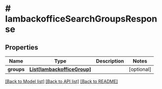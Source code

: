 # # IambackofficeSearchGroupsResponse


## Properties 


Name | Type | Description | Notes
------------ | ------------- | ------------- | -------------
**groups**| [**List[IambackofficeGroup]**](IambackofficeGroup.md) |   | [optional]


[[Back to Model list]](../../README.md#models) [[Back to API list]](../../README.md#endpoints) [[Back to README]](../../README.md)

